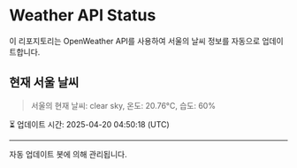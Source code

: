 
# Weather API Status

이 리포지토리는 OpenWeather API를 사용하여 서울의 날씨 정보를 자동으로 업데이트합니다.

## 현재 서울 날씨
> 서울의 현재 날씨: clear sky, 온도: 20.76°C, 습도: 60%

⏳ 업데이트 시간: 2025-04-20 04:50:18 (UTC)

---
자동 업데이트 봇에 의해 관리됩니다.
